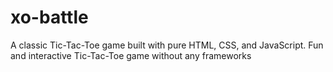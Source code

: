 # xo-battle
A classic Tic-Tac-Toe game built with pure HTML, CSS, and JavaScript. Fun and interactive Tic-Tac-Toe game without any frameworks
